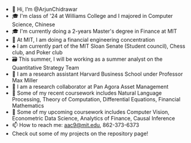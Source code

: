 - 👋 Hi, I’m @ArjunChidrawar
- 🎓 I'm class of '24 at Williams College and I majored in Computer Science, Chinese
- 🎓 I'm currently doing a 2-years Master's degree in Finance at MIT
- 👀 At MIT, I am doing a financial engineering concentration
- ♣️ I am currently part of the MIT Sloan Senate (Student council), Chess club, and Poker club
- 🗃️ This summer, I will be working as a summer analyst on the Quantitative Strategy Team
- 🔬 I am a research assistant Harvard Business School under Professor Max Miller
- 🔬 I am a research collaborator at Pan Agora Asset Management
- 🌱 Some of my recent coursework includes Natural Language Processing, Theory of Computation, Differential Equations, Financial Mathematics
- 🌱 Some of my upcoming coursework includes Computer Vision, Econometric Data Science, Analytics of Finance, Causal Inference
- 📫 How to reach me: aac9@mit.edu, 862-373-6373
- Check out some of my projects on the repository page!

<!---
ArjunChidrawar/ArjunChidrawar is a ✨ special ✨ repository because its `README.md` (this file) appears on your GitHub profile.
You can click the Preview link to take a look at your changes.
--->
